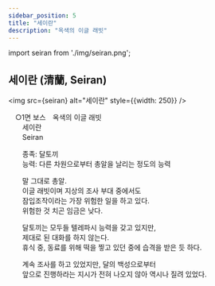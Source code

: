```yaml
---
sidebar_position: 5
title: "세이란"
description: "옥색의 이글 래빗"
---
```


import seiran from './img/seiran.png';

## 세이란 (清蘭, Seiran)

<img src={seiran} alt="세이란" style={{width: 250}} />

　○1면 보스　옥색의 이글 래빗  
　　세이란  
　　Seiran  

　　종족: 달토끼  
　　능력: 다른 차원으로부터 총알을 날리는 정도의 능력  

　　말 그대로 총알.  
　　이글 래빗이며 지상의 조사 부대 중에서도  
　　잠입조작이라는 가장 위험한 일을 하고 있다.  
　　위험한 것 치곤 임금은 낮다.  

　　달토끼는 모두들 텔레파시 능력을 갖고 있지만,  
　　제대로 된 대화를 하지 않는다.  
　　휴식 중, 동료를 위해 떡을 찧고 있던 중에 습격을 받은 듯 하다.  

　　계속 조사를 하고 있었지만, 달의 백성으로부터  
　　앞으로 진행하라는 지시가 전혀 나오지 않아 역시나 질려 있었다.  
